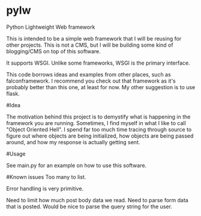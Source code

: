 # pylw
Python Lightweight Web framework

This is intended to be a simple web framework that I will be reusing for other
projects.  This is not a CMS, but I will be building some kind of blogging/CMS
on top of this software.

It supports WSGI.  Unlike some frameworks, WSGI is the primary interface.

This code borrows ideas and examples from other places, such as falconframework.
I recommend you check out that framework as it's probably better than this one,
at least for now.  My other suggestion is to use flask.

#Idea

The motivation behind this project is to demystify what is happening in the
framework you are running.  Sometimes, I find myself in what I like to call
"Object Oriented Hell".  I spend far too much time tracing through source to
figure out where objects are being initialized, how objects are being passed
around, and how my response is actually getting sent.

#Usage

See main.py for an example on how to use this software.

#Known issues
Too many to list.

Error handling is very primitive.

Need to limit how much post body data we read.
Need to parse form data that is posted.
Would be nice to parse the query string for the user.
